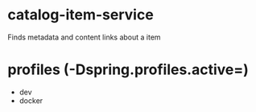# catalog-item-service
Finds metadata and content links about a item

# profiles (-Dspring.profiles.active=)
 - dev
 - docker
